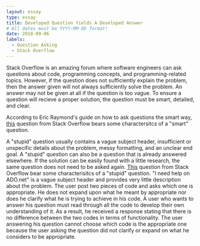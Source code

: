 ```yaml
---
layout: essay
type: essay
title: Developed Question Yields A Developed Answer
# All dates must be YYYY-MM-DD format!
date: 2018-09-06
labels:
  - Question Asking
  - Stack Overflow
---
```


Stack Overflow is an amazing forum where software engineers can ask questions about code, programming concepts, and programming-related topics. However, if the question does not sufficiently explain the problem, then the answer given will not always sufficiently solve the problem. An answer may not be given at all if the question is too vague. To ensure a question will recieve a proper solution, the question must be smart, detailed, and clear.

According to Eric Raymond's guide on how to ask questions the smart way, <a href="https://stackoverflow.com/questions/223918/iterating-through-a-collection-avoiding-concurrentmodificationexception-when-re">this</a> question from Stack Overflow bears some charactersitcs of a "smart" question.

A "stupid" question usually contains a vague subject header, insufficient or unspecific details about the problem, messy formatting, and an unclear end goal. A "stupid" question can also be a question that is already answered elsewhere. If the solution can be easily found with a little research, the same question does not need to be asked again. <a href="https://stackoverflow.com/questions/45333586/i-need-help-on-ado-net">This</a> question from Stack Overflow bear some characterisitcs of a "stupid" question. "I need help on ADO.net" is a vague subject header and provides very little description about the problem. The user post two pieces of code and asks which one is appropriate. He does not expand upon what he meant by appropriate nor does he clarify what he is trying to achieve in his code. A user who wants to answer his question must read through all the code to develop their own understanding of it. As a result, he received a response stating that there is no difference between the two codes in terms of functionality. The user answering his question cannot choose which code is the appropriate one because the user asking the question did not clarify or expand on what he considers to be appropriate.
